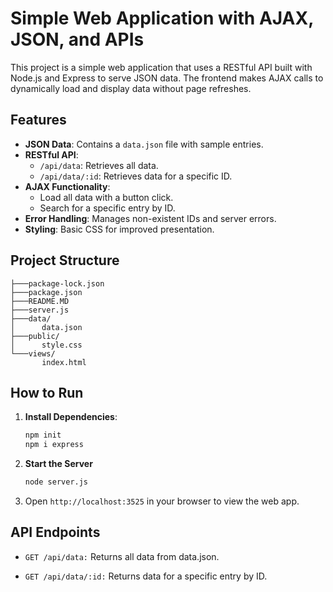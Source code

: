 # Simple Web Application with AJAX, JSON, and APIs

This project is a simple web application that uses a RESTful API built with Node.js and Express to serve JSON data. The frontend makes AJAX calls to dynamically load and display data without page refreshes.

## Features

- **JSON Data**: Contains a `data.json` file with sample entries.
- **RESTful API**:
  - `/api/data`: Retrieves all data.
  - `/api/data/:id`: Retrieves data for a specific ID.
- **AJAX Functionality**:
  - Load all data with a button click.
  - Search for a specific entry by ID.
- **Error Handling**: Manages non-existent IDs and server errors.
- **Styling**: Basic CSS for improved presentation.

## Project Structure

```
├───package-lock.json
├───package.json
├───README.MD
├───server.js
├───data/
│      data.json
├───public/
│      style.css
└───views/
       index.html
```

## How to Run

1. **Install Dependencies**:

   ```bash
   npm init
   npm i express
   ```

2. **Start the Server**

   ```bash
   node server.js
   ```

3. Open `http://localhost:3525` in your browser to view the web app.

## API Endpoints

- `GET /api/data:` Returns all data from data.json.

- `GET /api/data/:id:` Returns data for a specific entry by ID.
